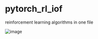 # pytorch_rl_iof
reinforcement learning algorithms in one file

![image](https://github.com/zzzxxxttt/pytorch_rl_iof/tree/master/figures/ddpg_mtcar.png)
